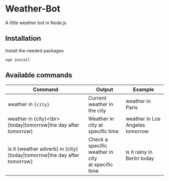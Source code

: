 # Weather-Bot
A little weather bot in Node.js

## Installation
Install the needed packages
```{sh}
npm install
```

## Available commands
| Command                                                                        | Output                                               | Example                         |
|--------------------------------------------------------------------------------|------------------------------------------------------|---------------------------------|
| weather in `{city}`                                                            | Current weather in the city                          | weather in Paris                |
| weather in {city}<\br>{today\|tomorrow\|the day after tomorrow}                 | Weather in city at specific time                     | weather in Los Angeles tomorrow |
| is it {weather adverb} in {city}{today\|tomorrow\|the day after tomorrow}<br>  | Check a specific weather in city<br>at specific time | is it rainy in Berlin today     |
